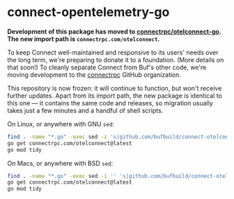connect-opentelemetry-go
========================

**Development of this package has moved to
[connectrpc/otelconnect-go](https://github.com/connectrpc/otelconnect-go). The new
import path is `connectrpc.com/otelconnect`.**

To keep Connect well-maintained and responsive to its users' needs over the
long term, we're preparing to donate it to a foundation. (More details on that
soon!) To cleanly separate Connect from Buf's other code, we're moving
development to the [connectrpc](https://github.com/connectrpc) GitHub
organization.

This repository is now frozen: it will continue to function, but won't receive
further updates. Apart from its import path, the new package is identical to
this one &mdash; it contains the same code and releases, so migration usually
takes just a few minutes and a handful of shell scripts.

On Linux, or anywhere with GNU `sed`:

```sh
find . -name "*.go" -exec sed -i 's|github.com/bufbuild/connect-otelconnect-go|connectrpc.com/otelconnect|g' {} \;
go get connectrpc.com/otelconnect@latest
go mod tidy
```

On Macs, or anywhere with BSD `sed`:

```sh
find . -name "*.go" -exec sed -i '' 's|github.com/bufbuild/connect-otelconnect-go|connectrpc.com/otelconnect|g' {} \;
go get connectrpc.com/otelconnect@latest
go mod tidy
```
